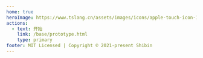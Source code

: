 ```yaml
---
home: true
heroImage: https://www.tslang.cn/assets/images/icons/apple-touch-icon-152x152.png
actions:
  - text: 开始
    link: /base/prototype.html
    type: primary
footer: MIT Licensed | Copyright © 2021-present Shibin
---
```


